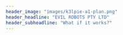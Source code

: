 ```yaml
---
header_image: "images/k3lpie-a1-plan.png"
header_headline: "EVIL ROBOTS PTY LTD"
header_subheadline: "What if it works?"
---
```

